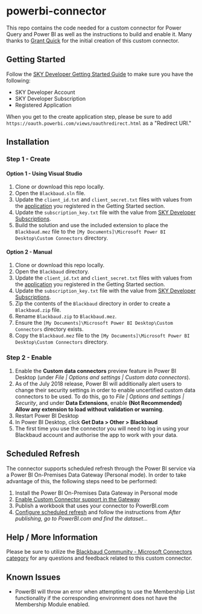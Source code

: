 # powerbi-connector

This repo contains the code needed for a custom connector for Power Query and Power BI as well as the instructions to build and enable it.  Many thanks to [Grant Quick](https://github.com/GrantQuick) for the initial creation of this custom connector.

## Getting Started

Follow the [SKY Developer Getting Started Guide](https://developer.blackbaud.com/skyapi/docs/getting-started) to make sure you have the following:

- SKY Developer Account
- SKY Developer Subscription
- Registered Application

When you get to the create application step, please be sure to add `https://oauth.powerbi.com/views/oauthredirect.html` as a "Redirect URI." 

## Installation

### Step 1 - Create

#### Option 1 - Using Visual Studio

1. Clone or download this repo locally.
2. Open the `Blackbaud.sln` file.
3. Update the `client_id.txt` and `client_secret.txt` files with values from the [application](https://developer.blackbaud.com/apps/) you registered in the Getting Started section.
4. Update the `subscription_key.txt` file with the value from [SKY Developer Subscriptions](https://developer.blackbaud.com/subscriptions/).
5. Build the solution and use the included extension to place the `Blackbaud.mez` file to the `[My Documents]\Microsoft Power BI Desktop\Custom Connectors` directory.

#### Option 2 - Manual

1. Clone or download this repo locally.
2. Open the `Blackbaud` directory.
3. Update the `client_id.txt` and `client_secret.txt` files with values from the [application](https://developer.blackbaud.com/apps/) you registered in the Getting Started section.
4. Update the `subscription_key.txt` file with the value from [SKY Developer Subscriptions](https://developer.blackbaud.com/subscriptions/).
5. Zip the contents of the `Blackbaud` directory in order to create a `Blackbaud.zip` file.
6. Rename `Blackbaud.zip` to `Blackbaud.mez`.
7. Ensure the `[My Documents]\Microsoft Power BI Desktop\Custom Connectors` directory exists.
8. Copy the `Blackbaud.mez` file to the `[My Documents]\Microsoft Power BI Desktop\Custom Connectors` directory.

### Step 2 - Enable

1. Enable the **Custom data connectors** preview feature in Power BI Desktop (under *File | Options and settings | Custom data connectors*).
2. As of the July 2018 release, Power BI will additionally alert users to change their security settings in order to enable uncertified custom data connectors to be used. To do this, go to *File | Options and settings | Security*, and under **Data Extensions**, enable **(Not Recommended) Allow any extension to load without validation or warning**.
3. Restart Power BI Desktop
4. In Power BI Desktop, click **Get Data > Other > Blackbaud**
5. The first time you use the connector you will need to log in using your Blackbaud account and authorise the app to work with your data.

## Scheduled Refresh

The connector supports scheduled refresh through the Power BI service via a Power BI On-Premises Data Gateway (Personal mode). In order to take advantage of this, the following steps need to be performed:

1. Install the Power BI On-Premises Data Gateway in Personal mode
2. [Enable Custom Connector support in the Gateway](https://docs.microsoft.com/en-us/power-query/samples/trippin/9-testconnection/readme#enabling-custom-connectors-in-the-personal-gateway)
3. Publish a workbook that uses your connector to PowerBI.com
4. [Configure scheduled refresh](https://docs.microsoft.com/en-us/power-query/samples/trippin/9-testconnection/readme#testing-scheduled-refresh) and follow the instructions from *After publishing, go to PowerBI.com and find the dataset...*

## Help / More Information

Please be sure to utilize the [Blackbaud Community - Microsoft Connectors category](https://community.blackbaud.com/forums/viewcategory/586) for any questions and feedback related to this custom connector.

## Known Issues

- PowerBI will throw an error when attempting to use the Membership List functionality if the corresponding environment does not have the Membership Module enabled.